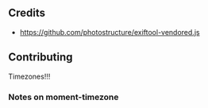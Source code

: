 
## Credits
* https://github.com/photostructure/exiftool-vendored.js

## Contributing

Timezones!!!

### Notes on moment-timezone

